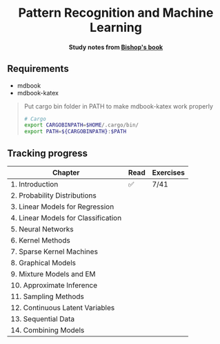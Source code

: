 <h1 align="center">
  <br>
  Pattern Recognition and Machine Learning
  <br>
</h1>
<h4 align="center">Study notes from <a href="https://www.microsoft.com/en-us/research/uploads/prod/2006/01/Bishop-Pattern-Recognition-and-Machine-Learning-2006.pdf">Bishop's book</a></h4>


## Requirements

+ mdbook
+ mdbook-katex

> Put cargo bin folder in PATH to make mdbook-katex work properly 
> ```bash
> # Cargo
> export CARGOBINPATH=$HOME/.cargo/bin/
> export PATH=${CARGOBINPATH}:$PATH
>```

## Tracking progress

| Chapter                             | Read | Exercises |
| ----------------------------------- | ---- | --------- |
| 1. Introduction                     |  ✅  |   7/41    |
| 2. Probability Distributions        |      |           |
| 3. Linear Models for Regression     |      |           |
| 4. Linear Models for Classification |      |           |
| 5. Neural Networks                  |      |           |
| 6. Kernel Methods                   |      |           |
| 7. Sparse Kernel Machines           |      |           |
| 8. Graphical Models                 |      |           |
| 9. Mixture Models and EM            |      |           |
| 10. Approximate Inference           |      |           |
| 11. Sampling Methods                |      |           |
| 12. Continuous Latent Variables     |      |           |
| 13. Sequential Data                 |      |           |
| 14. Combining Models                |      |           |

